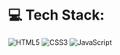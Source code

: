 <!-- ![alt text](https://img.shields.io/badge/javascript-grey?style=for-the-badge&logo=javascript&logoColor=F7DF1E) -->
<!-- ![alt text](https://img.shields.io/badge/-ReactJs-61DAFB?logo=react&logoColor=white&style=for-the-badge) -->
# 💻 Tech Stack:
![HTML5](https://img.shields.io/badge/html5-%23E34F26.svg?style=for-the-badge&logo=html5&logoColor=white) ![CSS3](https://img.shields.io/badge/css3-%231572B6.svg?style=for-the-badge&logo=css3&logoColor=white) ![JavaScript](https://img.shields.io/badge/javascript-%23323330.svg?style=for-the-badge&logo=javascript&logoColor=%23F7DF1E) 

